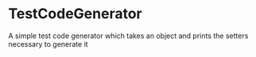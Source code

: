 # TestCodeGenerator
A simple test code generator which takes an object and prints the setters necessary to generate it
